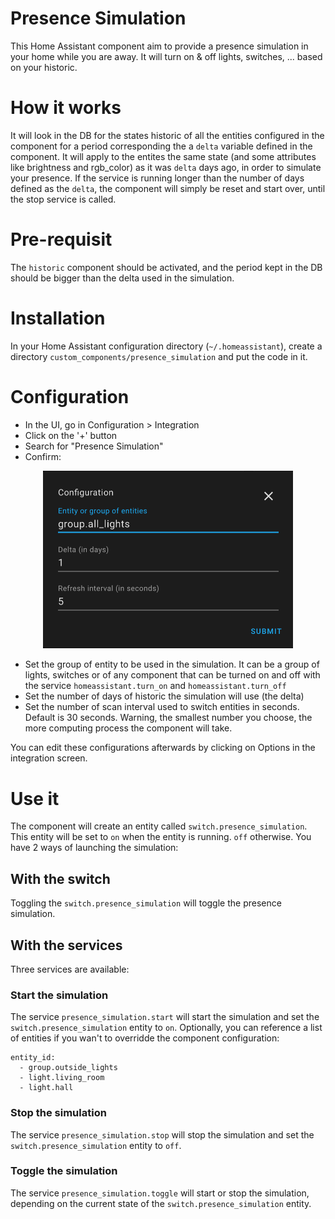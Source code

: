 # Presence Simulation
This Home Assistant component aim to provide a presence simulation in your home while you are away. It will turn on & off lights, switches, ... based on your historic.

# How it works
It will look in the DB for the states historic of all the entities configured in the component for a period corresponding the a `delta` variable defined in the component.
It will apply to the entites the same state (and some attributes like brightness and rgb_color) as it was `delta` days ago, in order to simulate your presence.
If the service is running longer than the number of days defined as the `delta`, the component will simply be reset and start over, until the stop service is called.

# Pre-requisit
The `historic` component should be activated, and the period kept in the DB should be bigger than the delta used in the simulation.

# Installation
In your Home Assistant configuration directory (`~/.homeassistant`), create a directory `custom_components/presence_simulation` and put the code in it.

# Configuration
* In the UI, go in Configuration > Integration
* Click on the '+' button
* Search for "Presence Simulation"
* Confirm:

<p align="center">
  <img src="/images/configFlow..png" width="400" alt="accessibility text">
</p>

* Set the group of entity to be used in the simulation. It can be a group of lights, switches or of any component that can be turned on and off with the service `homeassistant.turn_on` and `homeassistant.turn_off`
* Set the number of days of historic the simulation will use (the delta)
* Set the number of scan interval used to switch entities in seconds. Default is 30 seconds. Warning, the smallest number you choose, the more computing process the component will take.

You can edit these configurations afterwards by clicking on Options in the integration screen.

# Use it

The component will create an entity called `switch.presence_simulation`. This entity will be set to `on` when the entity is running. `off` otherwise.
You have 2 ways of launching the simulation:
## With the switch
Toggling the `switch.presence_simulation` will toggle the presence simulation.

## With the services
Three services are available:
### Start the simulation
The service `presence_simulation.start` will start the simulation and set the `switch.presence_simulation` entity to `on`.
Optionally, you can reference a list of entities if you wan't to overridde the component configuration:
```
entity_id:
  - group.outside_lights
  - light.living_room
  - light.hall
```
### Stop the simulation
The service `presence_simulation.stop` will stop the simulation and set the `switch.presence_simulation` entity to `off`.
### Toggle the simulation
The service `presence_simulation.toggle` will start or stop the simulation, depending on the current state of the `switch.presence_simulation` entity.
